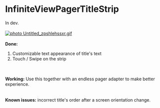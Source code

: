 # InfiniteViewPagerTitleStrip
In dev.
<br/>
<br/>
<a href="http://s281.photobucket.com/user/akhoi90/media/Untitled_zpshlehssxr.gif.html" target="_blank"><img src="http://i281.photobucket.com/albums/kk238/akhoi90/Untitled_zpshlehssxr.gif" border="0" alt=" photo Untitled_zpshlehssxr.gif"/></a>
<br/>
<br/>
<b>Done:</b><br/>
1. Customizable text appearance of title's text<br/>
2. Touch / Swipe on the strip<br/>
<br/>
<br/>
<b>Working:</b> Use this together with an endless pager adapter to make better experience.<br/>
<br/>
<br/>
<b>Known issues:</b> incorrect title's order after a screen orientation change.
